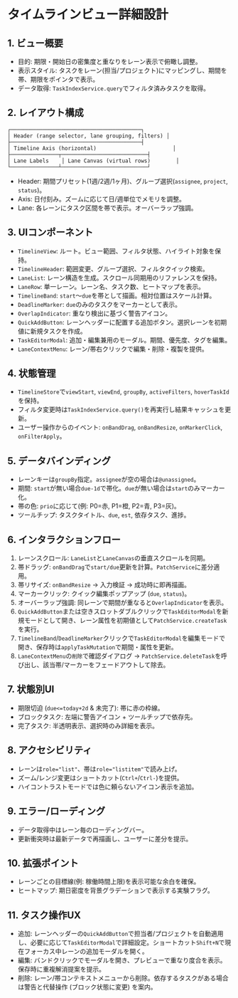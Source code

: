 # タイムラインビュー詳細設計

## 1. ビュー概要
- 目的: 期限・開始日の密集度と重なりをレーン表示で俯瞰し調整。
- 表示スタイル: タスクをレーン(担当/プロジェクト)にマッピングし、期間を帯、期限をポインタで表示。
- データ取得: `TaskIndexService.query`でフィルタ済みタスクを取得。

## 2. レイアウト構成
```
┌─────────────────────────────────────────┐
│ Header (range selector, lane grouping, filters) │
├─────────────────────────────────────────┤
│ Timeline Axis (horizontal)                        │
├───────────────┬───────────────────────────┤
│ Lane Labels    │ Lane Canvas (virtual rows)        │
└───────────────┴───────────────────────────┘
```
- Header: 期間プリセット(1週/2週/1ヶ月)、グループ選択(`assignee`, `project`, `status`)。
- Axis: 日付刻み。ズームに応じて日/週単位でメモリを調整。
- Lane: 各レーンにタスク区間を帯で表示。オーバーラップ強調。

## 3. UIコンポーネント
- `TimelineView`: ルート。ビュー範囲、フィルタ状態、ハイライト対象を保持。
- `TimelineHeader`: 範囲変更、グループ選択、フィルタクイック検索。
- `LaneList`: レーン構造を生成。スクロール同期用のリファレンスを保持。
- `LaneRow`: 単一レーン。レーン名、タスク数、ヒートマップを表示。
- `TimelineBand`: `start`〜`due`を帯として描画。相対位置はスケール計算。
- `DeadlineMarker`: `due`のみのタスクをマーカーとして表示。
- `OverlapIndicator`: 重なり検出に基づく警告アイコン。
- `QuickAddButton`: レーンヘッダーに配置する追加ボタン。選択レーンを初期値に新規タスクを作成。
- `TaskEditorModal`: 追加・編集兼用のモーダル。期間、優先度、タグを編集。
- `LaneContextMenu`: レーン/帯右クリックで編集・削除・複製を提供。

## 4. 状態管理
- `TimelineStore`で`viewStart`, `viewEnd`, `groupBy`, `activeFilters`, `hoverTaskId`を保持。
- フィルタ変更時は`TaskIndexService.query()`を再実行し結果キャッシュを更新。
- ユーザー操作からのイベント: `onBandDrag`, `onBandResize`, `onMarkerClick`, `onFilterApply`。

## 5. データバインディング
- レーンキーは`groupBy`指定。`assignee`が空の場合は`@unassigned`。
- 期間: `start`が無い場合`due-1d`で帯化。`due`が無い場合は`start`のみマーカー化。
- 帯の色: `prio`に応じて(例: P0=赤, P1=橙, P2=青, P3=灰)。
- ツールチップ: タスクタイトル、`due`, `est`, 依存タスク、進捗。

## 6. インタラクションフロー
1. レーンスクロール: `LaneList`と`LaneCanvas`の垂直スクロールを同期。
2. 帯ドラッグ: `onBandDrag`で`start/due`更新を計算。`PatchService`に差分適用。
3. 帯リサイズ: `onBandResize` → 入力検証 → 成功時に即再描画。
4. マーカークリック: クイック編集ポップアップ (`due`, `status`)。
5. オーバーラップ強調: 同レーンで期間が重なると`OverlapIndicator`を表示。
6. `QuickAddButton`または空きスロットダブルクリックで`TaskEditorModal`を新規モードとして開き、レーン属性を初期値として`PatchService.createTask`を実行。
7. `TimelineBand`/`DeadlineMarker`クリックで`TaskEditorModal`を編集モードで開き、保存時は`applyTaskMutation`で期間・属性を更新。
8. `LaneContextMenu`の`削除`で確認ダイアログ → `PatchService.deleteTask`を呼び出し、該当帯/マーカーをフェードアウトして除去。

## 7. 状態別UI
- 期限切迫 (`due<=today+2d` & 未完了): 帯に赤の枠線。
- ブロックタスク: 左端に警告アイコン + ツールチップで依存先。
- 完了タスク: 半透明表示、選択時のみ詳細を表示。

## 8. アクセシビリティ
- レーンは`role="list"`、帯は`role="listitem"`で読み上げ。
- ズーム/レンジ変更はショートカット(`Ctrl+`/`Ctrl-`)を提供。
- ハイコントラストモードでは色に頼らないアイコン表示を追加。

## 9. エラー/ローディング
- データ取得中はレーン毎のローディングバー。
- 更新衝突時は最新データで再描画し、ユーザーに差分を提示。

## 10. 拡張ポイント
- レーンごとの目標線(例: 稼働時間上限)を表示可能な余白を確保。
- ヒートマップ: 期日密度を背景グラデーションで表示する実験フラグ。

## 11. タスク操作UX
- 追加: レーンヘッダーの`QuickAddButton`で担当者/プロジェクトを自動適用し、必要に応じて`TaskEditorModal`で詳細設定。ショートカット`Shift+N`で現在フォーカス中レーンの追加モーダルを開く。
- 編集: バンドクリックでモーダルを開き、プレビューで重なり度合を表示。保存時に重複解消提案を提示。
- 削除: レーン/帯コンテキストメニューから削除。依存するタスクがある場合は警告と代替操作 (ブロック状態に変更) を案内。
